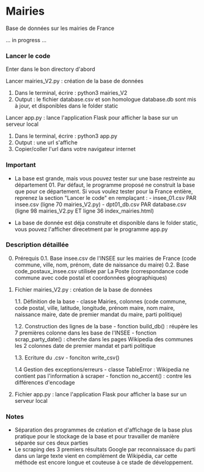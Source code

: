 # Mairies
Base de données sur les mairies de France

... in progress ...

### Lancer le code 

Enter dans le bon directory d'abord

Lancer mairies_V2.py : création de la base de données 
1. Dans le terminal, écrire : python3 mairies_V2
2. Output : le fichier database.csv et son homologue database.db sont mis à jour, et disponibles dans le folder static 

Lancer app.py : lance l'application Flask pour afficher la base sur un serveur local
1. Dans le terminal, écrire : python3 app.py
2. Output : une url s'affiche
3. Copier/coller l'url dans votre navigateur internet

### Important
- La base est grande, mais vous pouvez tester sur une base restreinte au département 01. Par défaut, le programme proposé ne construit la base que pour ce département. Si vous voulez tester pour la France entière, reprenez la section "Lancer le code" en remplaçant :
		- insee_01.csv PAR insee.csv (ligne 70 mairies_V2.py)
		- dpt01_db.csv PAR database.csv (ligne 98 mairies_V2.py ET ligne 36 index_mairies.html)

- La base de donnée est déja construite et disponible dans le folder static, vous pouvez l'afficher direcetment par le programme app.py 

### Description détaillée

0. Prérequis
	0.1. Base insee.csv de l'INSEE sur les mairies de France (code commune, ville, nom, 	prénom, date de naissance du maire) 
	0.2. Base code_postaux_insee.csv utilisée par La Poste (correspondance code 	commune avec code postal et coordonnées géographiques)

1. Fichier mairies_V2.py : création de la base de données 

	1.1. Définition de la base
		- classe Mairies, colonnes (code commune, code postal, ville, latitude, longitude, prénom maire, nom maire, naissance maire, date de premier mandat du maire, parti politique)

	1.2. Construction des lignes de la base
		- fonction build_db() : réupère les 7 premières colonne dans les base de l'INSEE
		- fonction scrap_party_date() : cherche dans les pages Wikipedia des communes les 2 colonnes date de premier mandat et parti politique

	1.3. Ecriture du .csv 
		- fonciton write_csv()

	1.4 Gestion des exceptions/erreurs
		- classe TableError : Wikipedia ne contient pas l'information à scraper
		- fonction no_accent() : contre les différences d'encodage


2. Fichier app.py : lance l'application Flask pour afficher la base sur un serveur local



### Notes
- Séparation des programmes de création et d'affichage de la base plus pratique pour le stockage de la base et pour travailler de manière séparée sur ces deux parties 
- Le scraping des 3 premiers résultats Google par reconnaissace du parti dans un large texte vient en complément de Wikipédia, car cette méthode est encore longue et couteuse à ce stade de développement.

